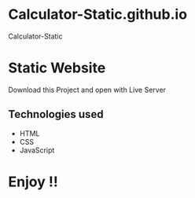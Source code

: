 # Calculator-Static.github.io
Calculator-Static

# Static Website
Download this Project and open with Live Server

## Technologies used

* HTML
* CSS
* JavaScript

# Enjoy !!


